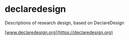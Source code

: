 # declaredesign
Descriptions of research design, based on DeclareDesign

[www.declaredesign.org](https://declaredesign.org)
